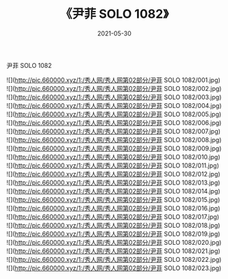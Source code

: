 ﻿---
layout: post
title:  《尹菲 SOLO 1082》
date:   2021-05-30
img: http://pic.660000.xyz/1:/秀人网/秀人网第02部分/尹菲 SOLO 1082/000.jpg
categories: [美女, 清纯, 唯美]
---

尹菲 SOLO 1082

  ![](http://pic.660000.xyz/1:/秀人网/秀人网第02部分/尹菲 SOLO 1082/001.jpg) <br> ![](http://pic.660000.xyz/1:/秀人网/秀人网第02部分/尹菲 SOLO 1082/002.jpg) <br> ![](http://pic.660000.xyz/1:/秀人网/秀人网第02部分/尹菲 SOLO 1082/003.jpg) <br> ![](http://pic.660000.xyz/1:/秀人网/秀人网第02部分/尹菲 SOLO 1082/004.jpg) <br> ![](http://pic.660000.xyz/1:/秀人网/秀人网第02部分/尹菲 SOLO 1082/005.jpg) <br> ![](http://pic.660000.xyz/1:/秀人网/秀人网第02部分/尹菲 SOLO 1082/006.jpg) <br> ![](http://pic.660000.xyz/1:/秀人网/秀人网第02部分/尹菲 SOLO 1082/007.jpg) <br> ![](http://pic.660000.xyz/1:/秀人网/秀人网第02部分/尹菲 SOLO 1082/008.jpg) <br> ![](http://pic.660000.xyz/1:/秀人网/秀人网第02部分/尹菲 SOLO 1082/009.jpg) <br> ![](http://pic.660000.xyz/1:/秀人网/秀人网第02部分/尹菲 SOLO 1082/010.jpg) <br> ![](http://pic.660000.xyz/1:/秀人网/秀人网第02部分/尹菲 SOLO 1082/011.jpg) <br> ![](http://pic.660000.xyz/1:/秀人网/秀人网第02部分/尹菲 SOLO 1082/012.jpg) <br> ![](http://pic.660000.xyz/1:/秀人网/秀人网第02部分/尹菲 SOLO 1082/013.jpg) <br> ![](http://pic.660000.xyz/1:/秀人网/秀人网第02部分/尹菲 SOLO 1082/014.jpg) <br> ![](http://pic.660000.xyz/1:/秀人网/秀人网第02部分/尹菲 SOLO 1082/015.jpg) <br> ![](http://pic.660000.xyz/1:/秀人网/秀人网第02部分/尹菲 SOLO 1082/016.jpg) <br> ![](http://pic.660000.xyz/1:/秀人网/秀人网第02部分/尹菲 SOLO 1082/017.jpg) <br> ![](http://pic.660000.xyz/1:/秀人网/秀人网第02部分/尹菲 SOLO 1082/018.jpg) <br> ![](http://pic.660000.xyz/1:/秀人网/秀人网第02部分/尹菲 SOLO 1082/019.jpg) <br> ![](http://pic.660000.xyz/1:/秀人网/秀人网第02部分/尹菲 SOLO 1082/020.jpg) <br> ![](http://pic.660000.xyz/1:/秀人网/秀人网第02部分/尹菲 SOLO 1082/021.jpg) <br> ![](http://pic.660000.xyz/1:/秀人网/秀人网第02部分/尹菲 SOLO 1082/022.jpg) <br> ![](http://pic.660000.xyz/1:/秀人网/秀人网第02部分/尹菲 SOLO 1082/023.jpg) <br>